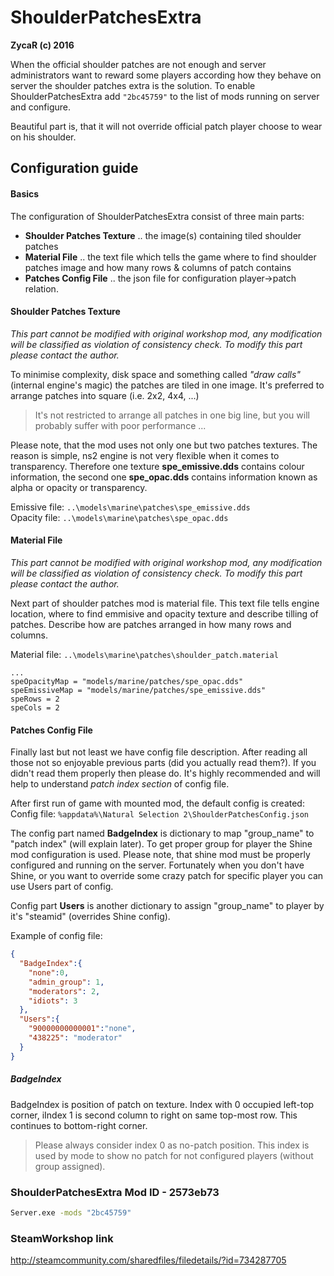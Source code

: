 # ShoulderPatchesExtra
**ZycaR (c) 2016**

When the official shoulder patches are not enough and server administrators want to reward some players according how they behave on server the shoulder patches extra is the solution. To enable ShoulderPatchesExtra add ``"2bc45759"`` to the list of mods running on server and configure.

Beautiful part is, that it will not override official patch player choose to wear on his shoulder.
## Configuration guide
#### Basics

The configuration of ShoulderPatchesExtra consist of three main parts:
- **Shoulder Patches Texture** .. the image(s) containing tiled shoulder patches
- **Material File** .. the text file which tells the game where to find shoulder patches image and how many rows & columns of patch contains
- **Patches Config File** .. the json file for configuration player->patch relation.

#### Shoulder Patches Texture
*This part cannot be modified with original workshop mod, any modification will be classified as violation of consistency check. To modify this part please contact the author.*


To minimise complexity, disk space and something called *"draw calls"* (internal engine's magic) the patches are tiled in one image. It's preferred to arrange patches into square (i.e. 2x2, 4x4, ...)

> It's not restricted to arrange all patches in one big line, but you will probably suffer with poor performance ...

Please note, that the mod uses not only one but two patches textures. The reason is simple, ns2 engine is not very flexible when it comes to transparency. Therefore one texture **spe_emissive.dds** contains colour information, the second one **spe_opac.dds** contains information known as alpha or opacity or transparency.

Emissive file: ``..\models\marine\patches\spe_emissive.dds``\
Opacity file: ``..\models\marine\patches\spe_opac.dds``

#### Material File
*This part cannot be modified with original workshop mod, any modification will be classified as violation of consistency check. To modify this part please contact the author.*

Next part of shoulder patches mod is material file. This text file tells engine location, where to find emmisive and opacity texture and describe tilling of patches. Describe how are patches arranged in how many rows and columns.

Material file: ``..\models\marine\patches\shoulder_patch.material``
```
...
speOpacityMap = "models/marine/patches/spe_opac.dds"
speEmissiveMap = "models/marine/patches/spe_emissive.dds"
speRows = 2
speCols = 2
```

#### Patches Config File
Finally last but not least we have config file description. After reading all those not so enjoyable previous parts (did you actually read them?). If you didn't read them properly then please do. It's highly recommended and will help to understand *patch index section* of config file.

After first run of game with mounted mod, the default config is created:\
Config file: ``%appdata%\Natural Selection 2\ShoulderPatchesConfig.json``

The config part named **BadgeIndex** is dictionary to map "group_name" to "patch index" (will explain later).
To get proper group for player the Shine mod configuration is used. Please note, that shine mod must be properly configured and running on the server. Fortunately when you don't have Shine, or you want to override some crazy patch for specific player you can use Users part of config.

Config part **Users** is another dictionary to assign "group_name" to player by it's "steamid" (overrides Shine config).

Example of config file:
```json
{
  "BadgeIndex":{
    "none":0,
    "admin_group": 1,
    "moderators": 2,
    "idiots": 3
  },
  "Users":{
    "90000000000001":"none",
    "438225": "moderator"
  }
}
```

##### BadgeIndex
BadgeIndex is position of patch on texture. Index with 0 occupied left-top corner, iIndex 1 is second column to right on same top-most row. This continues to bottom-right corner.

> Please always consider index 0 as no-patch position. This index is used by mode to show no patch for not configured players (without group assigned).

### ShoulderPatchesExtra Mod ID - 2573eb73
```sh
Server.exe -mods "2bc45759"
```

### SteamWorkshop link
http://steamcommunity.com/sharedfiles/filedetails/?id=734287705